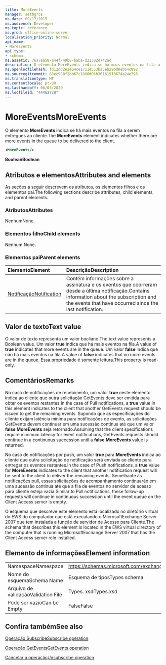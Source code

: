 ```yaml
---
title: MoreEvents
manager: sethgros
ms.date: 09/17/2015
ms.audience: Developer
ms.topic: reference
ms.prod: office-online-server
localization_priority: Normal
api_name:
- MoreEvents
api_type:
- schema
ms.assetid: 76a7ea58-a44f-49b8-baba-d21302d742ad
description: O elemento MoreEvents indica se há mais eventos na fila a serem entregues ao cliente.
ms.openlocfilehash: fd12dd2e2e64ce1711e553ba5eb29bd0eb64c892
ms.sourcegitcommit: 88ec988f2bb67c1866d06b361615f3674a24e795
ms.translationtype: MT
ms.contentlocale: pt-BR
ms.lasthandoff: 06/03/2020
ms.locfileid: "44462728"
---
```

# <a name="moreevents"></a><span data-ttu-id="bd398-103">MoreEvents</span><span class="sxs-lookup"><span data-stu-id="bd398-103">MoreEvents</span></span>

<span data-ttu-id="bd398-104">O elemento **MoreEvents** indica se há mais eventos na fila a serem entregues ao cliente.</span><span class="sxs-lookup"><span data-stu-id="bd398-104">The **MoreEvents** element indicates whether there are more events in the queue to be delivered to the client.</span></span> 
  
```xml
<MoreEvents/>
```

 <span data-ttu-id="bd398-105">**Boolean**</span><span class="sxs-lookup"><span data-stu-id="bd398-105">**Boolean**</span></span>
## <a name="attributes-and-elements"></a><span data-ttu-id="bd398-106">Atributos e elementos</span><span class="sxs-lookup"><span data-stu-id="bd398-106">Attributes and elements</span></span>

<span data-ttu-id="bd398-107">As seções a seguir descrevem os atributos, os elementos filhos e os elementos pai.</span><span class="sxs-lookup"><span data-stu-id="bd398-107">The following sections describe attributes, child elements, and parent elements.</span></span>
  
### <a name="attributes"></a><span data-ttu-id="bd398-108">Atributos</span><span class="sxs-lookup"><span data-stu-id="bd398-108">Attributes</span></span>

<span data-ttu-id="bd398-109">Nenhum</span><span class="sxs-lookup"><span data-stu-id="bd398-109">None.</span></span>
  
### <a name="child-elements"></a><span data-ttu-id="bd398-110">Elementos filho</span><span class="sxs-lookup"><span data-stu-id="bd398-110">Child elements</span></span>

<span data-ttu-id="bd398-111">Nenhum.</span><span class="sxs-lookup"><span data-stu-id="bd398-111">None.</span></span>
  
### <a name="parent-elements"></a><span data-ttu-id="bd398-112">Elementos pai</span><span class="sxs-lookup"><span data-stu-id="bd398-112">Parent elements</span></span>

|<span data-ttu-id="bd398-113">**Elemento**</span><span class="sxs-lookup"><span data-stu-id="bd398-113">**Element**</span></span>|<span data-ttu-id="bd398-114">**Descrição**</span><span class="sxs-lookup"><span data-stu-id="bd398-114">**Description**</span></span>|
|:-----|:-----|
|[<span data-ttu-id="bd398-115">Notificação</span><span class="sxs-lookup"><span data-stu-id="bd398-115">Notification</span></span>](notification-ex15websvcsotherref.md) <br/> |<span data-ttu-id="bd398-116">Contém informações sobre a assinatura e os eventos que ocorreram desde a última notificação.</span><span class="sxs-lookup"><span data-stu-id="bd398-116">Contains information about the subscription and the events that have occurred since the last notification.</span></span>  <br/> |
   
## <a name="text-value"></a><span data-ttu-id="bd398-117">Valor de texto</span><span class="sxs-lookup"><span data-stu-id="bd398-117">Text value</span></span>

<span data-ttu-id="bd398-118">O valor de texto representa um valor booliano.</span><span class="sxs-lookup"><span data-stu-id="bd398-118">The text value represents a Boolean value.</span></span> <span data-ttu-id="bd398-119">Um valor **true** indica que há mais eventos na fila.</span><span class="sxs-lookup"><span data-stu-id="bd398-119">A value of **true** indicates that more events are in the queue.</span></span> <span data-ttu-id="bd398-120">Um valor **false** indica que não há mais eventos na fila.</span><span class="sxs-lookup"><span data-stu-id="bd398-120">A value of **false** indicates that no more events are in the queue.</span></span> <span data-ttu-id="bd398-121">Essa propriedade é somente leitura.</span><span class="sxs-lookup"><span data-stu-id="bd398-121">This property is read-only.</span></span> 
  
## <a name="remarks"></a><span data-ttu-id="bd398-122">Comentários</span><span class="sxs-lookup"><span data-stu-id="bd398-122">Remarks</span></span>

<span data-ttu-id="bd398-123">No caso de notificações de recebimento, um valor **true** neste elemento indica ao cliente que outra solicitação GetEvents deve ser emitida para obter os eventos restantes.</span><span class="sxs-lookup"><span data-stu-id="bd398-123">In the case of Pull notifications, a **true** value in this element indicates to the client that another GetEvents request should be issued to get the remaining events.</span></span> <span data-ttu-id="bd398-124">Supondo que as especificações do cliente exijam latência mínima para notificações de evento, as solicitações GetEvents devem continuar em uma sucessão contínua até que um valor **false** **MoreEvents** seja retornado.</span><span class="sxs-lookup"><span data-stu-id="bd398-124">Assuming that the client specifications require minimum latency for event notifications, GetEvents requests should continue in a continuous succession until a **false** **MoreEvents** value is returned.</span></span> 
  
<span data-ttu-id="bd398-125">No caso de notificações por push, um valor **true** para **MoreEvents** indica ao cliente que outra solicitação de notificação será enviada ao cliente para entregar os eventos restantes.</span><span class="sxs-lookup"><span data-stu-id="bd398-125">In the case of Push notifications, a **true** value for **MoreEvents** indicates to the client that another notification request will be sent to the client to deliver the remaining events.</span></span> <span data-ttu-id="bd398-126">Semelhante às notificações pull, essas solicitações de acompanhamento continuarão em uma sucessão contínua até que a fila de eventos no servidor de acesso para cliente esteja vazia.</span><span class="sxs-lookup"><span data-stu-id="bd398-126">Similar to Pull notifications, these follow-up requests will continue in continuous succession until the event queue on the Client Access server is empty.</span></span> 
  
<span data-ttu-id="bd398-127">O esquema que descreve este elemento está localizado no diretório virtual do EWS do computador que está executando o MicrosoftExchange Server 2007 que tem instalada a função de servidor de Acesso para Cliente.</span><span class="sxs-lookup"><span data-stu-id="bd398-127">The schema that describes this element is located in the EWS virtual directory of the computer that is running MicrosoftExchange Server 2007 that has the Client Access server role installed.</span></span>
  
## <a name="element-information"></a><span data-ttu-id="bd398-128">Elemento de informações</span><span class="sxs-lookup"><span data-stu-id="bd398-128">Element information</span></span>

|||
|:-----|:-----|
|<span data-ttu-id="bd398-129">Namespace</span><span class="sxs-lookup"><span data-stu-id="bd398-129">Namespace</span></span>  <br/> |https://schemas.microsoft.com/exchange/services/2006/types  <br/> |
|<span data-ttu-id="bd398-130">Nome do esquema</span><span class="sxs-lookup"><span data-stu-id="bd398-130">Schema Name</span></span>  <br/> |<span data-ttu-id="bd398-131">Esquema de tipos</span><span class="sxs-lookup"><span data-stu-id="bd398-131">Types schema</span></span>  <br/> |
|<span data-ttu-id="bd398-132">Arquivo de validação</span><span class="sxs-lookup"><span data-stu-id="bd398-132">Validation File</span></span>  <br/> |<span data-ttu-id="bd398-133">Types. xsd</span><span class="sxs-lookup"><span data-stu-id="bd398-133">Types.xsd</span></span>  <br/> |
|<span data-ttu-id="bd398-134">Pode ser vazio</span><span class="sxs-lookup"><span data-stu-id="bd398-134">Can be Empty</span></span>  <br/> |<span data-ttu-id="bd398-135">False</span><span class="sxs-lookup"><span data-stu-id="bd398-135">False</span></span>  <br/> |
   
## <a name="see-also"></a><span data-ttu-id="bd398-136">Confira também</span><span class="sxs-lookup"><span data-stu-id="bd398-136">See also</span></span>



[<span data-ttu-id="bd398-137">Operação Subscribe</span><span class="sxs-lookup"><span data-stu-id="bd398-137">Subscribe operation</span></span>](subscribe-operation.md)
  
[<span data-ttu-id="bd398-138">Operação GetEvents</span><span class="sxs-lookup"><span data-stu-id="bd398-138">GetEvents operation</span></span>](getevents-operation.md)
  
[<span data-ttu-id="bd398-139">Cancelar a operação</span><span class="sxs-lookup"><span data-stu-id="bd398-139">Unsubscribe operation</span></span>](unsubscribe-operation.md)

